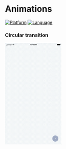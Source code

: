 # Animations

[![Platform](http://img.shields.io/badge/platform-iOS-blue.svg?style=flat)](https://developer.apple.com/iphone/index.action)
[![Language](http://img.shields.io/badge/language-Swift-FF9D2B.svg?style=flat)](https://developer.apple.com/swift)

### Circular transition

![image](https://github.com/didYouUpdateCode/Animations/blob/master/Screenshots/circular_transition.gif)
